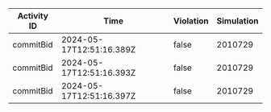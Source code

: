 | Activity ID | Time | Violation | Simulation |
| --- | --- | --- | --- |
| commitBid | 2024-05-17T12:51:16.389Z | false | 2010729 |
| commitBid | 2024-05-17T12:51:16.393Z | false | 2010729 |
| commitBid | 2024-05-17T12:51:16.397Z | false | 2010729 |